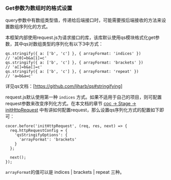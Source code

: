 ### Get参数为数组时的格式设置

query参数中有数组类型值，传递给后端接口时，可能需要按后端接收的方法来设置数组序列化的方式。

本框架内部使用request.js为请求接口的库，该库默认使用qs模块格式化get参数，其中qs对数组类型的序列化有以下3中方式：
  ```
  qs.stringify({ a: ['b', 'c'] }, { arrayFormat: 'indices' })
  // 'a[0]=b&a[1]=c'
  qs.stringify({ a: ['b', 'c'] }, { arrayFormat: 'brackets' })
  // 'a[]=b&a[]=c'
  qs.stringify({ a: ['b', 'c'] }, { arrayFormat: 'repeat' })
  // 'a=b&a=c'
  ```
  详见qs文档：[https://github.com/ljharb/qs#stringifying]
  
  request.js默认使用第一种 `indices` 方式。如果不适用于自己的项目，则可配置request参数来改变序列化方式。在本文档的章节 [coc -> Stage -> initHttpRequest](inithttprequest.md) 中有讲如何配置request，那么设置qs序列化方式的配置如下即可：
  
  ```
  cocer.before('initHttpRequest', (req, res, next) => {
    req.httpRequestConfig = {
      'qsStringifyOptions': {
        'arrayFormat': 'brackets'
      }
    };

    next();
  });
  ```
  
  `arrayFormat`的值可以是 indices | brackets | repeat  三种。